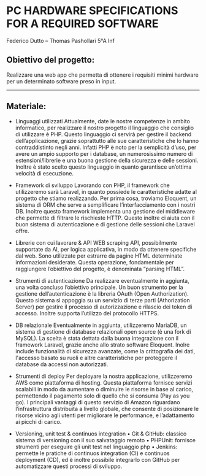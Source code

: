 # PC HARDWARE SPECIFICATIONS FOR A REQUIRED SOFTWARE

Federico Dutto – Thomas Pashollari 5°A Inf

## Obiettivo del progetto:
Realizzare una web app che permetta di ottenere i requisiti minimi hardware per un determinato
software preso in input.

***

## Materiale:

* Linguaggi utilizzati
Attualmente, date le nostre competenze in ambito informatico, per realizzare il nostro progetto il
linguaggio che consiglio di utilizzare è PHP. Questo linguaggio ci servirà per gestire il backend
dell’applicazione, grazie soprattutto alle sue caratteristiche che lo hanno contraddistinto negli anni.
Infatti PHP è noto per la semplicità d’uso, per avere un ampio supporto per i database, un
numerosissimo numero di estensioni/librerie e una buona gestione della sicurezza e delle sessioni.
Inoltre è stato scelto questo linguaggio in quanto garantisce un’ottima velocità di esecuzione.

* Framework di sviluppo
Lavorando con PHP, il framework che utilizzeremo sarà Laravel, in quanto possiede le
caratteristiche adatte al progetto che stiamo realizzando.
Per prima cosa, troviamo Eloquent, un sistema di ORM che serve a semplificare l’interfacciamento
con i nostri DB. Inoltre questo framework implementa una gestione del middleware che permette di
filtrare le rischieste HTTP. Questo inoltre ci aiuta con il buon sistema di autenticazione e di gestione
delle sessioni che Laravel offre.

* Librerie con cui lavorare & API
WEB scraping API, possibilmente supportate da AI, per logica applicativa, in modo da ottenere
specifiche dal web. Sono utilizzate per estrarre da pagine HTML determinate informazioni
desiderate. Questa operazione, fondamentale per raggiungere l’obiettivo del progetto, è denominata
“parsing HTML”.

* Strumenti di autenticazione
Da realizzare eventualmente in aggiunta, una volta concluso l’obiettivo principale.
Un buon strumento per la gestione dell’autenticazione è la libreria OAuth (Open Authorization).
Questo sistema si appoggia su un servizio di terze parti (Athorization Server) per gestire il processo
di autorizzazione e rilascio dei token di accesso. Inoltre supporta l’utilizzo del protocollo HTTPS.

* DB relazionale
Eventualmente in aggiunta, utilizzeremo MariaDB, un sistema di gestione di database relazionali open source (è una
fork di MySQL).
La scelta è stata dettata dalla buona integrazione con il framework Laravel, grazie anche allo strato
software Eloquent. Inolre include funzionalità di sicurezza avanzate, come la crittografia dei dati,
l'accesso basato su ruoli e altre caratteristiche per proteggere il database da accessi non autorizzati.

* Strumenti di deploy
Per deployare la nostra applicazione, utilizzeremo AWS come piattaforma di hosting. Questa
piattaforma fornisce servizi scalabili in modo da aumentare o diminuire le risorse in base al carico,
permettendo il pagamento solo di quello che si consuma (Pay as you go).
I principali vantaggi di questo servizio di Amazon riguardano l’infrastruttura distribuita a livello
globale, che consente di posizionare le risorse vicino agli utenti per migliorare le performance, e
l’adattamento ai picchi di carico.

* Versioning, unit test & continuos integration
• Git & GitHub: classico sistema di versioning con il suo salvataggio remoto
• PHPUnit: fornisce strumenti per eseguire gli unit test nel linguaggio php
• Jenkins: permette le pratiche di continuos integration (CI) e continuos deployment (CD), ed
è inoltre possibile integrarlo con GitHub per automatizzare questi processi di sviluppo.